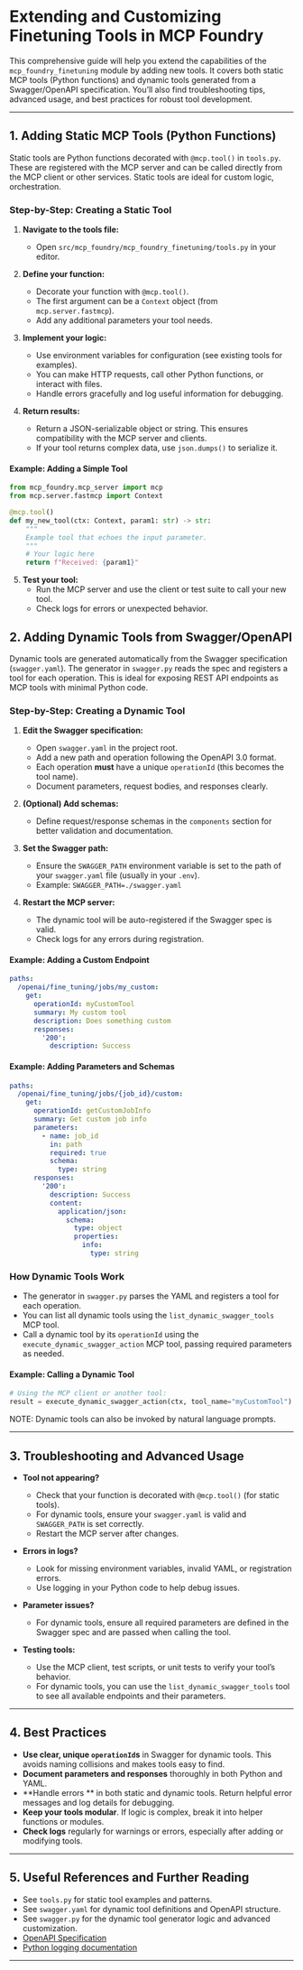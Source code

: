 
# Extending and Customizing Finetuning Tools in MCP Foundry

This comprehensive guide will help you extend the capabilities of the `mcp_foundry_finetuning` module by adding new tools. It covers both static MCP tools (Python functions) and dynamic tools generated from a Swagger/OpenAPI specification. You’ll also find troubleshooting tips, advanced usage, and best practices for robust tool development.

---

## 1. Adding Static MCP Tools (Python Functions)

Static tools are Python functions decorated with `@mcp.tool()` in `tools.py`. These are registered with the MCP server and can be called directly from the MCP client or other services. Static tools are ideal for custom logic, orchestration.

### Step-by-Step: Creating a Static Tool

1. **Navigate to the tools file:**
   - Open `src/mcp_foundry/mcp_foundry_finetuning/tools.py` in your editor.

2. **Define your function:**
   - Decorate your function with `@mcp.tool()`.
   - The first argument can be a `Context` object (from `mcp.server.fastmcp`).
   - Add any additional parameters your tool needs.

3. **Implement your logic:**
   - Use environment variables for configuration (see existing tools for examples).
   - You can make HTTP requests, call other Python functions, or interact with files.
   - Handle errors gracefully and log useful information for debugging.

4. **Return results:**
   - Return a JSON-serializable object or string. This ensures compatibility with the MCP server and clients.
   - If your tool returns complex data, use `json.dumps()` to serialize it.

#### Example: Adding a Simple Tool
```python
from mcp_foundry.mcp_server import mcp
from mcp.server.fastmcp import Context

@mcp.tool()
def my_new_tool(ctx: Context, param1: str) -> str:
    """
    Example tool that echoes the input parameter.
    """
    # Your logic here
    return f"Received: {param1}"
```

5. **Test your tool:**
   - Run the MCP server and use the client or test suite to call your new tool.
   - Check logs for errors or unexpected behavior.

## 2. Adding Dynamic Tools from Swagger/OpenAPI

Dynamic tools are generated automatically from the Swagger specification (`swagger.yaml`). The generator in `swagger.py` reads the spec and registers a tool for each operation. This is ideal for exposing REST API endpoints as MCP tools with minimal Python code.

### Step-by-Step: Creating a Dynamic Tool

1. **Edit the Swagger specification:**
   - Open `swagger.yaml` in the project root.
   - Add a new path and operation following the OpenAPI 3.0 format.
   - Each operation **must** have a unique `operationId` (this becomes the tool name).
   - Document parameters, request bodies, and responses clearly.

2. **(Optional) Add schemas:**
   - Define request/response schemas in the `components` section for better validation and documentation.

3. **Set the Swagger path:**
   - Ensure the `SWAGGER_PATH` environment variable is set to the path of your `swagger.yaml` file (usually in your `.env`).
   - Example: `SWAGGER_PATH=./swagger.yaml`

4. **Restart the MCP server:**
   - The dynamic tool will be auto-registered if the Swagger spec is valid.
   - Check logs for any errors during registration.

#### Example: Adding a Custom Endpoint
```yaml
paths:
  /openai/fine_tuning/jobs/my_custom:
    get:
      operationId: myCustomTool
      summary: My custom tool
      description: Does something custom
      responses:
        '200':
          description: Success
```

#### Example: Adding Parameters and Schemas
```yaml
paths:
  /openai/fine_tuning/jobs/{job_id}/custom:
    get:
      operationId: getCustomJobInfo
      summary: Get custom job info
      parameters:
        - name: job_id
          in: path
          required: true
          schema:
            type: string
      responses:
        '200':
          description: Success
          content:
            application/json:
              schema:
                type: object
                properties:
                  info:
                    type: string
```

### How Dynamic Tools Work
- The generator in `swagger.py` parses the YAML and registers a tool for each operation.
- You can list all dynamic tools using the `list_dynamic_swagger_tools` MCP tool.
- Call a dynamic tool by its `operationId` using the `execute_dynamic_swagger_action` MCP tool, passing required parameters as needed.

#### Example: Calling a Dynamic Tool
```python
# Using the MCP client or another tool:
result = execute_dynamic_swagger_action(ctx, tool_name="myCustomTool")
```
NOTE: Dynamic tools can also be invoked by natural language prompts.

---

## 3. Troubleshooting and Advanced Usage

- **Tool not appearing?**  
  - Check that your function is decorated with `@mcp.tool()` (for static tools).
  - For dynamic tools, ensure your `swagger.yaml` is valid and `SWAGGER_PATH` is set correctly.
  - Restart the MCP server after changes.

- **Errors in logs?**
  - Look for missing environment variables, invalid YAML, or registration errors.
  - Use logging in your Python code to help debug issues.

- **Parameter issues?**
  - For dynamic tools, ensure all required parameters are defined in the Swagger spec and are passed when calling the tool.

- **Testing tools:**
  - Use the MCP client, test scripts, or unit tests to verify your tool’s behavior.
  - For dynamic tools, you can use the `list_dynamic_swagger_tools` tool to see all available endpoints and their parameters.

---

## 4. Best Practices

- **Use clear, unique `operationId`s** in Swagger for dynamic tools. This avoids naming collisions and makes tools easy to find.
- **Document parameters and responses** thoroughly in both Python and YAML.
- **Handle errors ** in both static and dynamic tools. Return helpful error messages and log details for debugging.
- **Keep your tools modular**. If logic is complex, break it into helper functions or modules.
- **Check logs** regularly for warnings or errors, especially after adding or modifying tools.

---

## 5. Useful References and Further Reading

- See `tools.py` for static tool examples and patterns.
- See `swagger.yaml` for dynamic tool definitions and OpenAPI structure.
- See `swagger.py` for the dynamic tool generator logic and advanced customization.
- [OpenAPI Specification](https://swagger.io/specification/)
- [Python logging documentation](https://docs.python.org/3/library/logging.html)

---